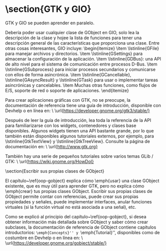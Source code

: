 # \section{GTK y GIO}

GTK y GIO se pueden aprender en paralelo.

Debería poder usar cualquier clase de GObject en GIO, solo lea la descripción de la clase y hojee la lista de funciones para tener una descripción general de las características que proporciona una clase. Entre otras cosas interesantes, GIO incluye:
\begin{itemize}
  \item \lstinline{GFile} para manejar archivos y directorios.
  \item \lstinline{GSettings} para almacenar la configuración de la aplicación.
  \item \lstinline{GDBus}: una API de alto nivel para el sistema de comunicación entre procesos D-Bus.
  \item \lstinline{GSubprocess} para iniciar procesos secundarios y comunicarse con ellos de forma asincrónica.
  \item \lstinline{GCancellable}, \lstinline{GAsyncResult} y \lstinline{GTask} para usar o implementar tareas asincrónicas y cancelables.
  \item Muchas otras funciones, como flujos de E/S, soporte de red o soporte de aplicaciones.
\end{itemize}

Para crear aplicaciones gráficas con GTK, no se preocupe, la documentación de referencia tiene una guía de introducción, disponible con Devhelp o en línea en: \\
\url{https://developer.gnome.org/gtk3/stable/}

Después de leer la guía de introducción, lea toda la referencia de la API para familiarizarse con los widgets, contenedores y clases base disponibles. Algunos widgets tienen una API bastante grande, por lo que también están disponibles algunos tutoriales externos, por ejemplo, para \lstinline{GtkTextView} y \lstinline{GtkTreeView}. Consulte la página de documentación en: \\
\url{http://www.gtk.org}

También hay una serie de pequeños tutoriales sobre varios temas GLib / GTK: \\
\url{https://wiki.gnome.org/HowDoI}

\section{Escribir sus propias clases de GObject}

El capítulo~\ref{oop-gobject} explica cómo \emph{usar} una clase GObject existente, que es muy útil para aprender GTK, pero no explica cómo \emph{crear} tus propias clases GObject. Escribir sus propias clases de GObject permite contar con referencias, puede crear sus propias propiedades y señales, puede implementar interfaces, anular funciones virtuales (si la función virtual no está asociada a una señal), etc.

Como se explicó al principio del capítulo~\ref{oop-gobject}, si desea obtener información más detallada sobre GObject y saber cómo crear subclases, la documentación de referencia de GObject contiene capítulos introductorios: ``\emph{Concepts}'' y ``\emph{Tutorial}'', disponibles como de costumbre en Devhelp o en línea en: \\
\url{https://developer.gnome.org/gobject/stable/}
